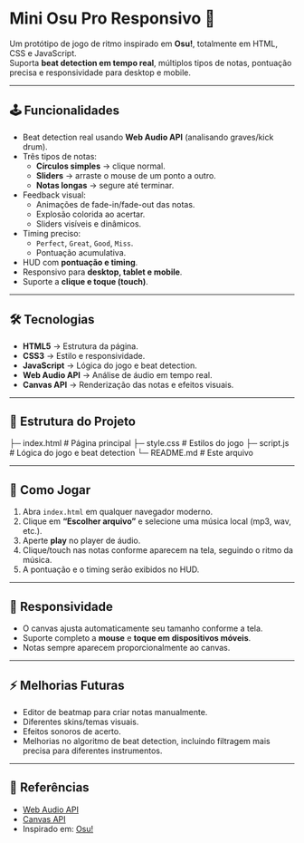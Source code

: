 # Mini Osu Pro Responsivo 🎵

Um protótipo de jogo de ritmo inspirado em **Osu!**, totalmente em HTML, CSS e JavaScript.  
Suporta **beat detection em tempo real**, múltiplos tipos de notas, pontuação precisa e responsividade para desktop e mobile.

---

## 🕹 Funcionalidades

- Beat detection real usando **Web Audio API** (analisando graves/kick drum).  
- Três tipos de notas:
  - **Círculos simples** → clique normal.  
  - **Sliders** → arraste o mouse de um ponto a outro.  
  - **Notas longas** → segure até terminar.  
- Feedback visual:
  - Animações de fade-in/fade-out das notas.  
  - Explosão colorida ao acertar.  
  - Sliders visíveis e dinâmicos.  
- Timing preciso:
  - `Perfect`, `Great`, `Good`, `Miss`.  
  - Pontuação acumulativa.  
- HUD com **pontuação e timing**.  
- Responsivo para **desktop, tablet e mobile**.  
- Suporte a **clique e toque (touch)**.

---

## 🛠 Tecnologias

- **HTML5** → Estrutura da página.  
- **CSS3** → Estilo e responsividade.  
- **JavaScript** → Lógica do jogo e beat detection.  
- **Web Audio API** → Análise de áudio em tempo real.  
- **Canvas API** → Renderização das notas e efeitos visuais.

---

## 📁 Estrutura do Projeto

├─ index.html # Página principal
├─ style.css # Estilos do jogo
├─ script.js # Lógica do jogo e beat detection
└─ README.md # Este arquivo 


---

## 🚀 Como Jogar

1. Abra `index.html` em qualquer navegador moderno.  
2. Clique em **“Escolher arquivo”** e selecione uma música local (mp3, wav, etc.).  
3. Aperte **play** no player de áudio.  
4. Clique/touch nas notas conforme aparecem na tela, seguindo o ritmo da música.  
5. A pontuação e o timing serão exibidos no HUD.

---

## 📱 Responsividade

- O canvas ajusta automaticamente seu tamanho conforme a tela.  
- Suporte completo a **mouse** e **toque em dispositivos móveis**.  
- Notas sempre aparecem proporcionalmente ao canvas.

---

## ⚡ Melhorias Futuras

- Editor de beatmap para criar notas manualmente.  
- Diferentes skins/temas visuais.  
- Efeitos sonoros de acerto.  
- Melhorias no algoritmo de beat detection, incluindo filtragem mais precisa para diferentes instrumentos.  

---

## 🔗 Referências

- [Web Audio API](https://developer.mozilla.org/en-US/docs/Web/API/Web_Audio_API)  
- [Canvas API](https://developer.mozilla.org/en-US/docs/Web/API/Canvas_API)  
- Inspirado em: [Osu!](https://osu.ppy.sh/)
